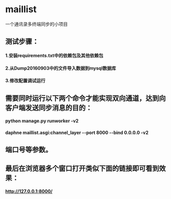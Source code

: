 # maillist
一个通讯录多终端同步的小项目

## 测试步骤：
#### 1.安装requirements.txt中的依赖包及其他依赖包
#### 2.从Dump20160903中的文件导入数据到mysql数据库
#### 3.修改配置调试运行

## 需要同时运行以下两个命令才能实现双向通道，达到向客户端发送同步消息的目的：
#### python manage.py runworker -v2
#### daphne maillist.asgi:channel_layer --port 8000 --bind 0.0.0.0 -v2
## 端口号等参数。

## 最后在浏览器多个窗口打开类似下面的链接即可看到效果：
#### http://127.0.0.1:8000/
